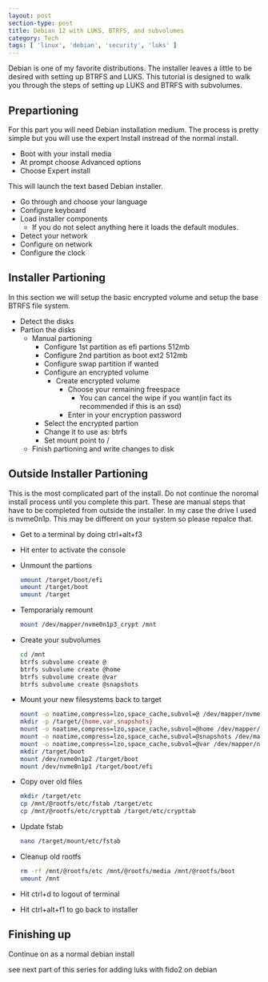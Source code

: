 ```yaml
---
layout: post
section-type: post
title: Debian 12 with LUKS, BTRFS, and subvolumes
category: Tech
tags: [ 'linux', 'debian', 'security', 'luks' ]
---
```

Debian is one of my favorite distributions.  The installer leaves a little to be desired with setting up BTRFS and LUKS.  This tutorial is designed to walk you through the steps of setting up LUKS and BTRFS with subvolumes.   

## Prepartioning
For this part you will need Debian installation medium.  The process is pretty simple but you will use the expert Install instread of the normal install.

* Boot with your install media
* At prompt choose Advanced options
* Choose Expert install

This will launch the text based Debian installer.
* Go through and choose your language
* Configure keyboard
* Load installer components
  *  If you do not select anything here it loads the default modules.
* Detect your network
* Configure on network
* Configure the clock

## Installer Partioning
In this section we will setup the basic encrypted volume and setup the base BTRFS file system.

* Detect the disks
* Partion the disks
  * Manual partioning
    * Configure 1st partition as efi partions 512mb
    * Configure 2nd partition as boot ext2 512mb
    * Configure swap partition if wanted
    * Configure an encrypted volume
      * Create encrypted volume
        * Choose your remaining freespace
          * You can cancel the wipe if you want(in fact its recommended if this is an ssd)
        * Enter in your encryption password
    * Select the encrypted partion
    * Change it to use as: btrfs
    * Set mount point to /
  * Finish partioning and write changes to disk

## Outside Installer Partioning
This is the most complicated part of the install.  Do not continue the noromal install process until you complete this part.  These are manual steps that have to be completed from outside the installer.  In my case the drive I used is nvme0n1p.  This may be different on your system so please repalce that.
* Get to a terminal by doing ctrl+alt+f3
* Hit enter to activate the console
* Unmount the partions
  ```bash
  umount /target/boot/efi
  umount /target/boot
  umount /target
  ```
* Temporarialy remount
  ```bash
  mount /dev/mapper/nvme0n1p3_crypt /mnt
  ```
* Create your subvolumes  
  ```bash
  cd /mnt
  btrfs subvolume create @
  btrfs subvolume create @home
  btrfs subvolume create @var
  btrfs subvolume create @snapshots
  ```
* Mount your new filesystems back to target
  ```bash
  mount -o noatime,compress=lzo,space_cache,subvol=@ /dev/mapper/nvme0n1p3_crypt /target
  mkdir -p /target/{home,var,snapshots}
  mount -o noatime,compress=lzo,space_cache,subvol=@home /dev/mapper/nvme0n1p3_crypt /target/home
  mount -o noatime,compress=lzo,space_cache,subvol=@snapshots /dev/mapper/nvme0n1p3_crypt /target/snapshots
  mount -o noatime,compress=lzo,space_cache,subvol=@var /dev/mapper/nvme0n1p3_crypt /target/var
  mkdir /target/boot
  mount /dev/nvme0n1p2 /target/boot
  mount /dev/nvme0n1p1 /target/boot/efi 
  ```
* Copy over old files
  ```bash
  mkdir /target/etc
  cp /mnt/@rootfs/etc/fstab /target/etc
  cp /mnt/@rootfs/etc/crypttab /target/etc/crypttab
  ```
* Update fstab
  ```bash
  nano /target/mount/etc/fstab
  ```

* Cleanup old rootfs
  ```bash
  rm -rf /mnt/@rootfs/etc /mnt/@rootfs/media /mnt/@rootfs/boot
  umount /mnt
  ```

* Hit ctrl+d to logout of terminal
* Hit ctrl+alt+f1 to go back to installer

## Finishing up
  Continue on as a normal debian install

  see next part of this series for adding luks with fido2 on debian
